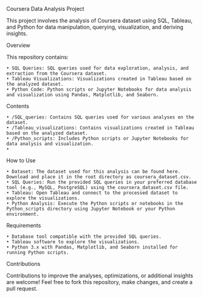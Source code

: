 Coursera Data Analysis Project

This project involves the analysis of Coursera dataset using SQL, Tableau, and Python for data manipulation, querying, visualization, and deriving insights.

Overview

This repository contains:

    • SQL Queries: SQL queries used for data exploration, analysis, and extraction from the Coursera dataset.
    • Tableau Visualizations: Visualizations created in Tableau based on the analyzed dataset.
    • Python Code: Python scripts or Jupyter Notebooks for data analysis and visualization using Pandas, Matplotlib, and Seaborn.


Contents

    • /SQL_queries: Contains SQL queries used for various analyses on the dataset.
    • /Tableau_visualizations: Contains visualizations created in Tableau based on the analyzed dataset.
    • /Python_scripts: Includes Python scripts or Jupyter Notebooks for data analysis and visualization.
    • 

How to Use

    • Dataset: The dataset used for this analysis can be found here. Download and place it in the root directory as coursera_dataset.csv.
    • SQL Queries: Run the provided SQL queries in your preferred database tool (e.g., MySQL, PostgreSQL) using the coursera_dataset.csv file.
    • Tableau: Open Tableau and connect to the processed dataset to explore the visualizations.
    • Python Analysis: Execute the Python scripts or notebooks in the Python_scripts directory using Jupyter Notebook or your Python environment.

Requirements

    • Database tool compatible with the provided SQL queries.
    • Tableau software to explore the visualizations.
    • Python 3.x with Pandas, Matplotlib, and Seaborn installed for running Python scripts.

Contributions

Contributions to improve the analyses, optimizations, or additional insights are welcome! Feel free to fork this repository, make changes, and create a pull request.
